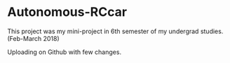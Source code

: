 # Autonomous-RCcar

This project was my mini-project in 6th semester of my undergrad studies. (Feb-March 2018)

Uploading on Github with few changes. 
